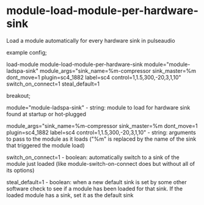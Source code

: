 # module-load-module-per-hardware-sink
Load a module automatically for every hardware sink in pulseaudio

example config;

load-module module-load-module-per-hardware-sink module="module-ladspa-sink" module_args="sink_name=%m-compressor sink_master=%m dont_move=1 plugin=sc4_1882 label=sc4 control=1,1.5,300,-20,3,1,10" switch_on_connect=1 steal_default=1

breakout;

module="module-ladspa-sink" - string: module to load for hardware sink found at startup or hot-plugged

module_args="sink_name=%m-compressor sink_master=%m dont_move=1 plugin=sc4_1882 label=sc4 control=1,1.5,300,-20,3,1,10" - string: arguments to pass to the module as it loads  ("%m" is replaced by the name of the sink that triggered the module load)

switch_on_connect=1 - boolean: automatically switch to a sink of the module just loaded (like module-switch-on-connect does but without all of its options)

steal_default=1 - boolean: when a new default sink is set by some other software check to see if a module has been loaded for that sink. If the loaded module has a sink, set it as the default sink
